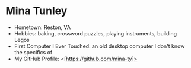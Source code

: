 # Mina Tunley

<!-- ![Path to an image](myphoto.jpg) -->

- Hometown: Reston, VA
- Hobbies: baking, crossword puzzles, playing instruments, building Legos
- First Computer I Ever Touched: an old desktop computer I don't know the specifics of
- My GitHub Profile: <[https://github.com/mina-ty]>